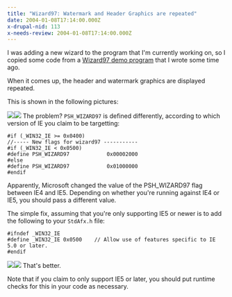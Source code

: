 ```yaml
---
title: "Wizard97: Watermark and Header Graphics are repeated"
date: 2004-01-08T17:14:00.000Z
x-drupal-nid: 113
x-needs-review: 2004-01-08T17:14:00.000Z
---
```

I was adding a new wizard to the program that I'm currently working on, so I copied some code from a [Wizard97 demo program](/node/view/214) that I wrote some time ago.

When it comes up, the header and watermark graphics are displayed repeated.

This is shown in the following pictures:

![](/system/files?file=ce6a83801bd16839db16c54b3188c904-27.png)![](/system/files?file=58b05661d2f05bdcc20646c386a1b45d-26.png)
The problem? `PSH_WIZARD97` is defined differently, according to which version of IE you claim to be targetting:

    #if (_WIN32_IE >= 0x0400)
    //----- New flags for wizard97 -----------
    #if (_WIN32_IE < 0x0500)
    #define PSH_WIZARD97            0x00002000
    #else
    #define PSH_WIZARD97            0x01000000
    #endif

Apparently, Microsoft changed the value of the PSH_WIZARD97 flag between IE4 and IE5\. Depending on whether you're running against IE4 or IE5, you should pass a different value.

The simple fix, assuming that you're only supporting IE5 or newer is to add the following to your `StdAfx.h` file:

    #ifndef _WIN32_IE
    #define _WIN32_IE 0x0500	// Allow use of features specific to IE 5.0 or later.
    #endif

![](/system/files?file=ee21e3d40ae5d0ec3a103a3630d9c321-29.png)![](/system/files?file=32c517fe7d65b567370d8289097a7380-28.png)
That's better.

Note that if you claim to only support IE5 or later, you should put runtime checks for this in your code as necessary.
